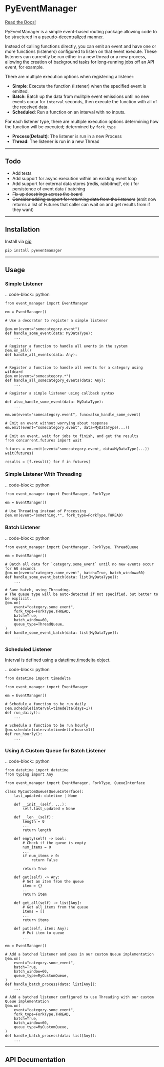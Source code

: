 # PyEventManager

[Read the Docs!](https://jeordyr.github.io/PyEventManager/)

PyEventManager is a simple event-based routing package allowing code to be structured in a pseudo-decentralized manner.

Instead of calling functions directly, you can emit an event and have one or more functions (listeners) configured to listen on that event execute. These listeners can currently be run either in a new thread or a new process, allowing the creation of background tasks for long-running jobs off an API event, for example.

There are multiple execution options when registering a listener:

* **Simple**: Execute the function (listener) when the specified event is emitted.
* **Batch**: Batch up the data from mulitple event emissions until no new events occur for `interval` seconds, then execute the function with all of the received data.
* **Scheduled**: Run a function on an interval with no inputs.

For each listener type, there are multiple execution options determining how the function will be executed; determined by `fork_type`

* **Process(Default)**: The listener is run in a new Process
* **Thread**: The listener is run in a new Thread

---

## Todo

* Add tests
* Add support for async execution within an existing event loop
* Add support for external data stores (redis, rabbitmq?, etc.) for persistence of event data / batching
* ~~Fix up docstrings across the board~~
* ~~Consider adding support for returning data from the listeners~~ (emit now returns a list of Futures that caller can wait on and get results from if they want)

---

## Installation

Install via [pip](https://pypi.python.org/pypi/pyeventmanager)

`pip install pyeventmanager`

---

## Usage

### Simple Listener

.. code-block:: python

    from event_manager import EventManager

    em = EventManager()

    # Use a decorator to register a simple listener

    @em.on(event="somecategory.event")
    def handle_some_event(data: MyDataType):
        ...

    # Register a function to handle all events in the system
    @em.on_all()
    def handle_all_events(data: Any):
        ...

    # Register a function to handle all events for a category using wildcard
    @em.on(event="somecategory.*")
    def handle_all_somecategory_events(data: Any):
        ...

    # Register a simple listener using callback syntax

    def also_handle_some_event(data: MyDataType):
        ...

    em.on(event="somecategory.event", func=also_handle_some_event)

    # Emit an event without worrying about response
    em.emit(event="somecategory.event", data=MyDataType(...))

    # Emit an event, wait for jobs to finish, and get the results
    from concurrent.futures import wait

    futures = em.emit(event="somecategory.event, data=MyDataType(...))
    wait(futures)

    results = [f.result() for f in futures]


### Simple Listener With Threading

.. code-block:: python

    from event_manager import EventManager, ForkType

    em = EventManager()

    # Use Threading instead of Processing
    @em.on(event="something.*", fork_type=ForkType.THREAD)

### Batch Listener

.. code-block:: python

    from event_manager import EventManager, ForkType, ThreadQueue

    em = EventManager()

    # Batch all data for `category.some_event` until no new events occur for 60 seconds
    @em.on(event="category.some_event", batch=True, batch_window=60)
    def handle_some_event_batch(data: list[MyDataType]):
        ...

    # Same batch, using Threading.
    # The queue type will be auto-detected if not specified, but better to be explicit.
    @em.on(
        event="category.some_event",
        fork_type=ForkType.THREAD,
        batch=True,
        batch_window=60,
        queue_type=ThreadQueue,
    )
    def handle_some_event_batch(data: list[MyDataType]):
        ...

### Scheduled Listener

Interval is defined using a [datetime.timedelta](https://docs.python.org/3/library/datetime.html#timedelta-objects) object.

.. code-block:: python

    from datetime import timedelta

    from event_manager import EventManager

    em = EventManager()

    # Schedule a function to be run daily
    @em.schedule(interval=timedelta(days=1))
    def run_daily():
        ...

    # Schedule a function to be run hourly
    @em.schedule(interval=timedelta(hours=1))
    def run_hourly():
        ...

### Using A Custom Queue for Batch Listener

.. code-block:: python

    from datetime import datetime
    from typing import Any

    from event_manager import EventManager, ForkType, QueueInterface

    class MyCustomQueue(QueueInterface):
        last_updated: datetime | None

        def __init__(self, ...):
            self.last_updated = None

        def __len__(self):
            length = 0
            ...
            return length

        def empty(self) -> bool:
            # Check if the queue is empty
            num_items = 0
            ...
            if num_items > 0:
                return False

            return True

        def get(self) -> Any:
            # Get an item from the queue
            item = {}
            ...
            return item

        def get_all(self) -> list[Any]:
            # Get all items from the queue
            items = []
            ...
            return items

        def put(self, item: Any):
            # Put item to queue
            ...

    em = EventManager()

    # Add a batched listener and pass in our custom Queue implementation
    @em.on(
        event="category.some_event",
        batch=True,
        batch_window=60,
        queue_type=MyCustomQueue,
    )
    def handle_batch_process(data: list[Any]):
        ...

    # Add a batched listener configured to use Threading with our custom Queue implementation
    @em.on(
        event="category.some_event",
        fork_type=ForkType.THREAD,
        batch=True,
        batch_window=60,
        queue_type=MyCustomQueue,
    )
    def handle_batch_process(data: list[Any]):
        ...
---

## API Documentation